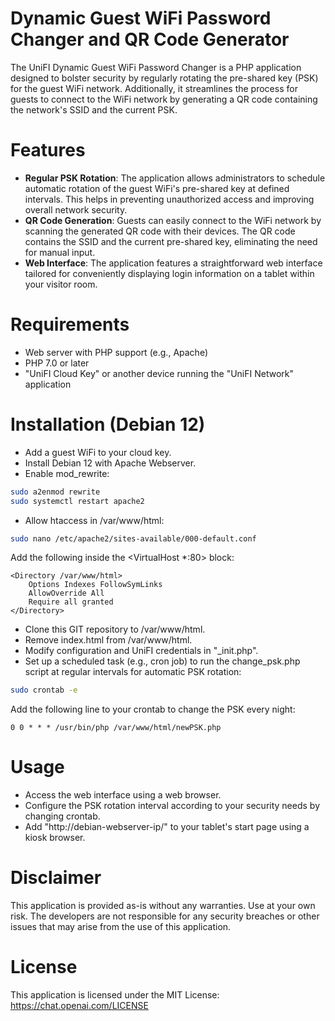 # Dynamic Guest WiFi Password Changer and QR Code Generator

The UniFI Dynamic Guest WiFi Password Changer is a PHP application designed to bolster security by regularly rotating the pre-shared key (PSK) for the guest WiFi network. Additionally, it streamlines the process for guests to connect to the WiFi network by generating a QR code containing the network's SSID and the current PSK.

# Features
* **Regular PSK Rotation**: The application allows administrators to schedule automatic rotation of the guest WiFi's pre-shared key at defined intervals. This helps in preventing unauthorized access and improving overall network security.
* **QR Code Generation**: Guests can easily connect to the WiFi network by scanning the generated QR code with their devices. The QR code contains the SSID and the current pre-shared key, eliminating the need for manual input.
* **Web Interface**: The application features a straightforward web interface tailored for conveniently displaying login information on a tablet within your visitor room.

# Requirements
* Web server with PHP support (e.g., Apache)
* PHP 7.0 or later
* "UniFI Cloud Key" or another device running the "UniFI Network" application

# Installation (Debian 12)
* Add a guest WiFi to your cloud key.
* Install Debian 12 with Apache Webserver.
* Enable mod_rewrite:
```bash
sudo a2enmod rewrite
sudo systemctl restart apache2
```
* Allow htaccess in /var/www/html: 
```bash
sudo nano /etc/apache2/sites-available/000-default.conf
```
Add the following inside the <VirtualHost *:80> block:
````
<Directory /var/www/html>
    Options Indexes FollowSymLinks
    AllowOverride All
    Require all granted
</Directory>
````
* Clone this GIT repository to /var/www/html.
* Remove index.html from /var/www/html.
* Modify configuration and UniFI credentials in "_init.php".
* Set up a scheduled task (e.g., cron job) to run the change_psk.php script at regular intervals for automatic PSK rotation:
```bash
sudo crontab -e
```
Add the following line to your crontab to change the PSK every night:
````
0 0 * * * /usr/bin/php /var/www/html/newPSK.php
````

# Usage
* Access the web interface using a web browser.
* Configure the PSK rotation interval according to your security needs by changing crontab.
* Add "http://debian-webserver-ip/" to your tablet's start page using a kiosk browser.

# Disclaimer
This application is provided as-is without any warranties. Use at your own risk. The developers are not responsible for any security breaches or other issues that may arise from the use of this application.

# License
This application is licensed under the MIT License: https://chat.openai.com/LICENSE
